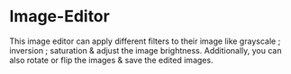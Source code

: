 # Image-Editor
This image editor can apply different filters to their image like grayscale ; inversion ; saturation &amp; adjust the image brightness. Additionally, you can also rotate or flip the images &amp; save the edited images.
